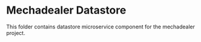 # Mechadealer Datastore 
This folder contains datastore microservice component for the mechadealer project.